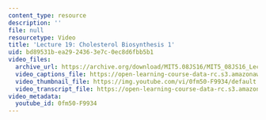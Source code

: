 ```yaml
---
content_type: resource
description: ''
file: null
resourcetype: Video
title: 'Lecture 19: Cholesterol Biosynthesis 1'
uid: bd89531b-ea29-2436-3e7c-0ec8d6fbb5b1
video_files:
  archive_url: https://archive.org/download/MIT5.08JS16/MIT5_08JS16_Lecture_19_300k.mp4
  video_captions_file: https://open-learning-course-data-rc.s3.amazonaws.com/5-08j-biological-chemistry-ii-spring-2016/f2995b592bcc5f4e9c968b1e34f34a53_0fm50-F9934.vtt
  video_thumbnail_file: https://img.youtube.com/vi/0fm50-F9934/default.jpg
  video_transcript_file: https://open-learning-course-data-rc.s3.amazonaws.com/5-08j-biological-chemistry-ii-spring-2016/a343fb9e3fbd3fd9e1de3f5169a7b97b_0fm50-F9934.pdf
video_metadata:
  youtube_id: 0fm50-F9934
---
```

